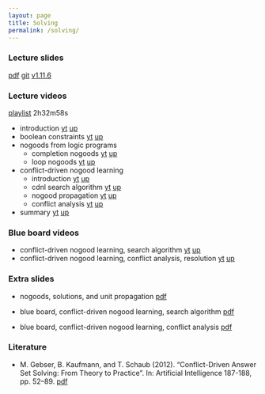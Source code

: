 ```yaml
---
layout: page
title: Solving
permalink: /solving/
---
```


### Lecture slides

  [pdf](https://github.com/potassco-asp-course/course/releases/download/v1.11.6/solving.pdf)
  [git](https://github.com/potassco-asp-course/solving)
  [v1.11.6](https://github.com/potassco-asp-course/course/releases/tag/v1.11.6)

### Lecture videos

  [playlist](https://youtube.com/playlist?list=PL7DBaibuDD9NFCpoQWNCvoSdhPE3kdzmM) 2h32m58s

  * introduction
	[yt](https://youtu.be/VNPK8ANqsJw)
	[up](https://mediaup.uni-potsdam.de/Play/29702)
  * boolean constraints
	[yt](https://youtu.be/FOEbZ3kf0AM)
	[up](https://mediaup.uni-potsdam.de/Play/29710)
  * nogoods from logic programs
	* completion nogoods
	  [yt](https://youtu.be/wRgJDU1kq0E)
	  [up](https://mediaup.uni-potsdam.de/Play/29752)
	* loop nogoods
	  [yt](https://youtu.be/0eHc0EoKLcA)
	  [up](https://mediaup.uni-potsdam.de/Play/29920)
  * conflict-driven nogood learning
	* introduction
	  [yt](https://youtu.be/mZ3Fcxkuyew)
	  [up](https://mediaup.uni-potsdam.de/Play/30202)
    * cdnl search algorithm
	  [yt](https://youtu.be/N9MSU9wpBr8)
	  [up](https://mediaup.uni-potsdam.de/Play/30261)
    * nogood propagation
	  [yt](https://youtu.be/4Me26WYUPyw)
	  [up](https://mediaup.uni-potsdam.de/Play/30698)
    * conflict analysis
	  [yt](https://youtu.be/iSnj8JeAzFA)
	  [up](https://mediaup.uni-potsdam.de/Play/30834)
  * summary
	  [yt](https://youtu.be/xEmgOI65w1Q)
	  [up](https://mediaup.uni-potsdam.de/Play/30836)

### Blue board videos

  * conflict-driven nogood learning, search algorithm
	[yt](https://youtu.be/czfiCJmb8dI)
	[up](https://mediaup.uni-potsdam.de/Play/30609)
  * conflict-driven nogood learning, conflict analysis, resolution
	[yt](https://youtu.be/Fp0Vq5rfo_k)
	[up](https://mediaup.uni-potsdam.de/Play/30615)

### Extra slides

  * nogoods, solutions, and unit propagation
	[pdf](https://github.com/potassco-asp-course/course/releases/download/v1.11.6/nogoods-solutions-propagation.pdf)

  * blue board, conflict-driven nogood learning, search algorithm
	[pdf](https://github.com/potassco-asp-course/course/releases/download/v1.11.6/example-cdnl.pdf)
  * blue board, conflict-driven nogood learning, conflict analysis
	[pdf](https://github.com/potassco-asp-course/course/releases/download/v1.11.6/example-resolution.pdf)

### Literature

  * M. Gebser, B. Kaufmann, and T. Schaub (2012).
	“Conflict-Driven Answer Set Solving: From Theory to Practice”.
	In: Artificial Intelligence 187-188, pp. 52–89.
	[pdf](https://github.com/potassco-asp-course/course/releases/download/v1.11.6/paper.pdf)
